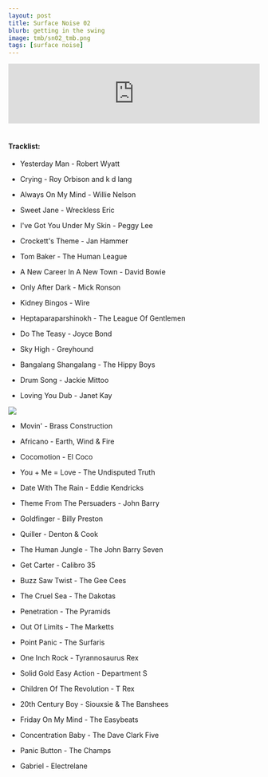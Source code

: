 ```yaml
---
layout: post
title: Surface Noise 02
blurb: getting in the swing
image: tmb/sn02_tmb.png
tags: [surface noise]
---
```



<iframe width="100%" height="120" src="https://www.mixcloud.com/widget/iframe/?hide_cover=1&feed=%2Fzero_cc%2Fsurface-noise-2-20717%2F" frameborder="0" ></iframe>
&nbsp;

#### Tracklist:

- Yesterday Man - Robert Wyatt
- Crying - Roy Orbison and k d lang
- Always On My Mind - Willie Nelson
- Sweet Jane - Wreckless Eric
- I've Got You Under My Skin - Peggy Lee

- Crockett's Theme - Jan Hammer
- Tom Baker - The Human League
- A New Career In A New Town - David Bowie
- Only After Dark - Mick Ronson
- Kidney Bingos - Wire
- Heptaparaparshinokh - The League Of Gentlemen

- Do The Teasy - Joyce Bond
- Sky High - Greyhound
- Bangalang Shangalang - The Hippy Boys
- Drum Song - Jackie Mittoo
- Loving You Dub - Janet Kay

![](https://lh3.googleusercontent.com/c0QtTZFZ5JhcMO7LtlB932GkZ0_NknU2mMZmYXQZK7WZ2Ek8iqRkTr0JkhLyo2W-pG7mYqdMMMwu_ly5x9cNUZU64uFyq_GK7cXSjFg1gEErtzu8DYpNlSFf_5WyvZdVMtvRPTsQ6zaMvntGoVHTUeAPvsBj_hL-Wf6LCR795KOZXWkGoMiPkml9f6cbPWp6Bkm_7f2pTJG8Yi82QS5mQLjT-DxdyShXcQeFJwN05cczBpsCEmSlpUUSJulEhCiBjoizzTmjAaw5AyPr6NKTxIPt1aJ9BITyCTPZQYn8XuXnvRxzjr6RKcz-WQXMSf0LFZu6_muuBXUcclUG1o2ceQiKu4QiKPur-UlxXBrMGAZ9d6WqgvPNojVeJX64bvCdrlbUff8l5ZcnpBx8LxECrtJZ09XlA01xWyvz50meu3mshogbxAzwEjy5v3_xVd2jVj2n6Ajt0Or79JGvGqQbRBa4vsooRd86FqkHiWkD2V3oyk5xhXZczJwySCNkePKlgn3GwX0bril5eW2VvccUUXhqdFx2M3LgQaAZY24wSnRIdcJeMz7T3nEysRSnUrDnzROXY6Clv3aUuQj9VFrsXSTCYiok_489qpSoLR9zirXSW4Phzc5Rk-oXl-M7pZznO0by4ZBzLxjBnpcz6qdqdQ4K=s500-no)

- Movin' - Brass Construction
- Africano - Earth, Wind & Fire
- Cocomotion - El Coco
- You + Me = Love - The Undisputed Truth
- Date With The Rain - Eddie Kendricks

- Theme From The Persuaders - John Barry
- Goldfinger - Billy Preston
- Quiller - Denton & Cook
- The Human Jungle - The John Barry Seven
- Get Carter - Calibro 35

- Buzz Saw Twist - The Gee Cees
- The Cruel Sea - The Dakotas
- Penetration - The Pyramids
- Out Of Limits - The Marketts
- Point Panic - The Surfaris

- One Inch Rock - Tyrannosaurus Rex
- Solid Gold Easy Action - Department S
- Children Of The Revolution - T Rex
- 20th Century Boy - Siouxsie & The Banshees

- Friday On My Mind - The Easybeats
- Concentration Baby - The Dave Clark Five
- Panic Button - The Champs

- Gabriel - Electrelane
